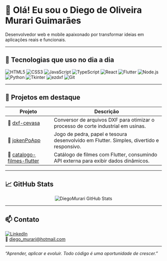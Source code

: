 # 👋 Olá! Eu sou o Diego de Oliveira Murari Guimarães

Desenvolvedor web e mobile apaixonado por transformar ideias em aplicações reais e funcionais.

---

## 🚀 Tecnologias que uso no dia a dia

![HTML5](https://img.shields.io/badge/-HTML5-E34F26?logo=html5&logoColor=white)
![CSS3](https://img.shields.io/badge/-CSS3-1572B6?logo=css3&logoColor=white)
![JavaScript](https://img.shields.io/badge/-JavaScript-F7DF1E?logo=javascript&logoColor=black)
![TypeScript](https://img.shields.io/badge/-TypeScript-3178C6?logo=typescript&logoColor=white)
![React](https://img.shields.io/badge/-React-61DAFB?logo=react&logoColor=black)
![Flutter](https://img.shields.io/badge/-Flutter-02569B?logo=flutter&logoColor=white)
![Node.js](https://img.shields.io/badge/-Node.js-339933?logo=nodedotjs&logoColor=white)
![Python](https://img.shields.io/badge/-Python-3776AB?logo=python&logoColor=white)
![Tkinter](https://img.shields.io/badge/-Tkinter-FF6F00?logo=python&logoColor=white)
![ezdxf](https://img.shields.io/badge/-ezdxf-FFD43B?logo=python&logoColor=black)
![Git](https://img.shields.io/badge/-Git-F05032?logo=git&logoColor=white)

---

## 💼 Projetos em destaque

| Projeto | Descrição |
|--------|-----------|
| 🔗 [dxf-cevasa](https://github.com/DiegoMurari/dxf-cevasa) | Conversor de arquivos DXF para otimizar o processo de corte industrial em usinas. |
| 🔗 [jokenPoApp](https://github.com/DiegoMurari/jokenPoApp) | Jogo de pedra, papel e tesoura desenvolvido em Flutter. Simples, divertido e responsivo. |
| 🔗 [catalogo-filmes-flutter](https://github.com/DiegoMurari/catalogo-filmes-flutter) | Catálogo de filmes com Flutter, consumindo API externa para exibir dados dinâmicos. |

---

## 📈 GitHub Stats

<p align="center">
  <img src="https://github-readme-stats.vercel.app/api?username=DiegoMurari&show_icons=true&theme=radical" alt="DiegoMurari GitHub Stats" />
</p>

---

## 📫 Contato

[![LinkedIn](https://img.shields.io/badge/-LinkedIn-0A66C2?logo=linkedin&logoColor=white)](https://www.linkedin.com/in/diegomurari)  
📧 diego_murari@hotmail.com

---

*“Aprender, aplicar e evoluir. Todo código é uma oportunidade de crescer.”*
